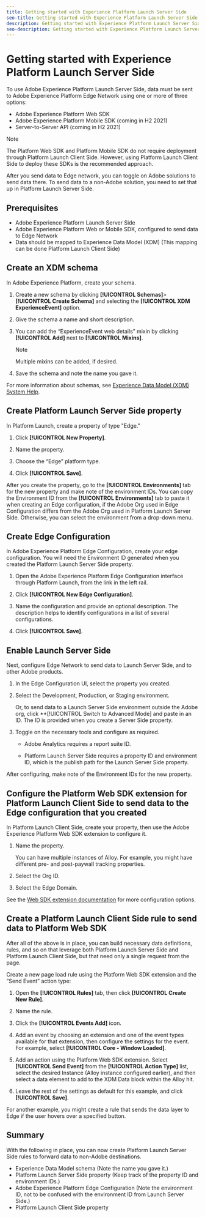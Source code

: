 ```yaml
---
title: Getting started with Experience Platform Launch Server Side
seo-title: Getting started with Experience Platform Launch Server Side
description: Getting started with Experience Platform Launch Server Side
seo-description: Getting started with Experience Platform Launch Server Side
---
```


# Getting started with Experience Platform Launch Server Side

To use Adobe Experience Platform Launch Server Side, data must be sent to Adobe Experience Platform Edge Network using one or more of three options:

* Adobe Experience Platform Web SDK
* Adobe Experience Platform Mobile SDK (coming in H2 2021)
* Server-to-Server API (coming in H2 2021)

>[!NOTE]
>The Platform Web SDK and Platform Mobile SDK do not require deployment through Platform Launch Client Side. However, using Platform Launch Client Side to deploy these SDKs is the recommended approach.

After you send data to Edge network, you can toggle on Adobe solutions to send data there. To send data to a non-Adobe solution, you need to set that up in Platform Launch Server Side.

## Prerequisites

* Adobe Experience Platform Launch Server Side
* Adobe Experience Platform Web or Mobile SDK, configured to send data to Edge Network
* Data should be mapped to Experience Data Model (XDM) (This mapping can be done Platform Launch Client Side)

## Create an XDM schema

In Adobe Experience Platform, create your schema.

1. Create a new schema by clicking **[!UICONTROL Schemas]**>**[!UICONTROL Create Schema]** and selecting the **[!UICONTROL XDM ExperienceEvent]** option.

1. Give the schema a name and short description.

1. You can add the “ExperienceEvent web details” mixin by clicking **[!UICONTROL Add]** next to **[!UICONTROL Mixins]**. 

    >[!NOTE]
    >
    >Multiple mixins can be added, if desired.

1. Save the schema and note the name you gave it.

For more information about schemas, see [Experience Data Model (XDM) System Help](https://docs.adobe.com/content/help/en/experience-platform/xdm/home.html).

## Create Platform Launch Server Side property

In Platform Launch, create a property of type "Edge."

1. Click **[!UICONTROL New Property]**. 

1. Name the property. 

1. Choose the “Edge” platform type.

1. Click **[!UICONTROL Save]**.

After you create the property, go to the **[!UICONTROL Environments]** tab for the new property and make
note of the environment IDs. You can copy the Environment ID from the **[!UICONTROL Environments]** tab to paste it when
creating an Edge configuration, if the Adobe Org used in Edge Configuration differs from the Adobe Org used
in Platform Launch Server Side. Otherwise, you can select the environment from a drop-down menu.

## Create Edge Configuration

In Adobe Experience Platform Edge Configuration, create your edge configuration. You will need the Environment ID generated when you created the Platform Launch Server Side property.

1. Open the Adobe Experience Platform Edge Configuration interface through Platform Launch, from the link in the left rail.

1. Click **[!UICONTROL New Edge Configuration]**.

1. Name the configuration and provide an optional description. 
    The description helps to identify configurations in a list of several configurations. 

1. Click **[!UICONTROL Save]**.



## Enable Launch Server Side

Next, configure Edge Network to send data to Launch Server Side, and to other Adobe products.

1. In the Edge Configuration UI, select the property you created.

1. Select the Development, Production, or Staging environment.

    Or, to send data to a Launch Server Side environment outside the Adobe org, click **[!UICONTROL Switch to Advanced Mode] and paste in an ID. The ID is provided when you create a Server Side property.

1. Toggle on the necessary tools and configure as required.

    * Adobe Analytics requires a report suite ID.

    * Platform Launch Server Side requires a property ID and environment ID, which is the publish path for the Launch Server Side property.

After configuring, make note of the Environment IDs for the new property.

## Configure the Platform Web SDK extension for Platform Launch Client Side to send data to the Edge configuration that you created

In Platform Launch Client Side, create your property, then use the Adobe Experience Platform Web SDK extension to configure it.

1. Name the property.

    You can have multiple instances of Alloy. For example, you might have different pre- and post-paywall tracking properties.

1. Select the Org ID.

1. Select the Edge Domain.

See the [Web SDK extension documentation](https://docs.adobe.com/content/help/en/launch/using/extensions-ref/adobe-extension/aep-extension/overview.html) for more configuration options.

## Create a Platform Launch Client Side rule to send data to Platform Web SDK

After all of the above is in place, you can build necessary data definitions, rules, and so on that leverage both Platform Launch Server Side and Platform Launch Client Side, but that need only a single request from the page.

Create a new page load rule using the Platform Web SDK extension and the “Send Event” action type:

1. Open the **[!UICONTROL Rules]** tab, then click **[!UICONTROL Create New Rule]**.

1. Name the rule.

1. Click the **[!UICONTROL Events Add]** icon.

1. Add an event by choosing an extension and one of the event types available for that extension, then configure the settings for the event. For example, select **[!UICONTROL Core - Window Loaded]**.

1. Add an action using the Platform Web SDK extension. Select **[!UICONTROL Send Event]** from the **[!UICONTROL Action Type]** list, select the desired Instance (Alloy instance configured earlier), and then select a data element to add to the XDM Data block within the Alloy hit.

1. Leave the rest of the settings as default for this example, and click **[!UICONTROL Save]**.

For another example, you might create a rule that sends the data layer to Edge if the user hovers over a specified button.

## Summary

With the following in place, you can now create Platform Launch Server Side rules to forward data to
non-Adobe destinations.

* Experience Data Model schema (Note the name you gave it.)
* Platform Launch Server Side property (Keep track of the property ID and environment IDs.)
* Adobe Experience Platform Edge Configuration (Note the environment ID, not to be confused with the environment ID from Launch Server Side.)
* Platform Launch Client Side property
